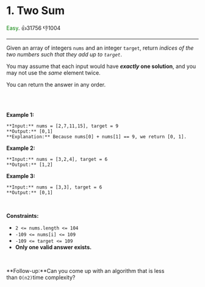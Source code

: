 # 1. Two Sum
<span style="color:green">Easy</span>. :thumbsup:31756 :thumbsdown:1004<br/>

---
Given an array of integers `nums` and an integer `target`, return *indices of the two numbers such that they add up to `target`*.


You may assume that each input would have ***exactly* one solution**, and you may not use the *same* element twice.


You can return the answer in any order.


 



<br/>**Example 1:**



```
**Input:** nums = [2,7,11,15], target = 9
**Output:** [0,1]
**Explanation:** Because nums[0] + nums[1] == 9, we return [0, 1].

```


**Example 2:**



```
**Input:** nums = [3,2,4], target = 6
**Output:** [1,2]

```


**Example 3:**



```
**Input:** nums = [3,3], target = 6
**Output:** [0,1]

```

 


**Constraints:**


* `2 <= nums.length <= 104`
* `-109 <= nums[i] <= 109`
* `-109 <= target <= 109`
* **Only one valid answer exists.**

 


**Follow-up:**Can you come up with an algorithm that is less than `O(n2)`time complexity?